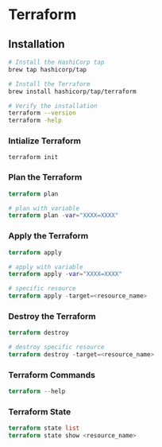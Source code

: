 # Terraform

## Installation

```bash
# Install the HashiCorp tap
brew tap hashicorp/tap

# Install the Terraform
brew install hashicorp/tap/terraform

# Verify the installation
terraform --version
terraform -help
```

### Intialize Terraform

```hcl
terraform init
```

### Plan the Terraform

```terraform
terraform plan

# plan with variable
terraform plan -var="XXXX=XXXX"
```

### Apply the Terraform

```terraform
terraform apply

# apply with variable
terraform apply -var="XXXX=XXXX"

# specific resource
terraform apply -target=<resource_name>
```

### Destroy the Terraform

```terraform
terraform destroy

# destroy specific resource
terraform destroy -target=<resource_name>
```

### Terraform Commands

```terraform
terraform --help
```

### Terraform State

```terraform
terraform state list
terraform state show <resource_name>
```
